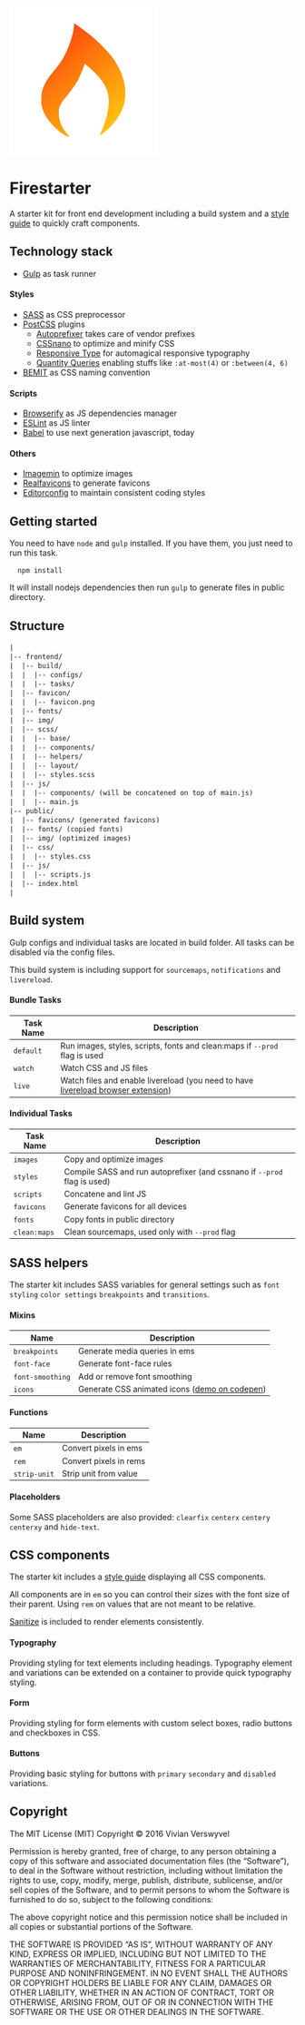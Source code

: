 ![Firestarter logo](https://raw.githubusercontent.com/gor0n/firestarter/master/frontend/favicon/favicon.png)

# **Firestarter**

A starter kit for front end development including a build system and a [style guide](http://base.iconpaper.org/guide.html) to quickly craft components.

## Technology stack

- [Gulp](http://gulpjs.com/) as task runner

#### Styles
- [SASS](http://sass-lang.com/) as CSS preprocessor
- [PostCSS](http://postcss.org/) plugins
    - [Autoprefixer](https://github.com/postcss/autoprefixer) takes care of vendor prefixes
    - [CSSnano](http://cssnano.co/) to optimize and minify CSS
    - [Responsive Type](https://github.com/seaneking/postcss-responsive-type) for automagical responsive typography
    - [Quantity Queries](https://github.com/pascalduez/postcss-quantity-queries) enabling stuffs like `:at-most(4)` or `:between(4, 6)`
- [BEMIT](http://csswizardry.com/2015/08/bemit-taking-the-bem-naming-convention-a-step-further/) as CSS naming convention

#### Scripts
- [Browserify](http://browserify.org/) as JS dependencies manager
- [ESLint](http://eslint.org/) as JS linter
- [Babel](https://babeljs.io/) to use next generation javascript, today

#### Others
- [Imagemin](https://github.com/imagemin/imagemin) to optimize images
- [Realfavicons](http://realfavicongenerator.net/) to generate favicons
- [Editorconfig](http://editorconfig.org/) to maintain consistent coding styles

## Getting started

You need to have `node` and `gulp` installed. If you have them, you just need to run this task.
```
  npm install
```
It will install nodejs dependencies then run `gulp` to generate files in public directory.

## Structure

```
|
|-- frontend/
|  |-- build/
|  |  |-- configs/
|  |  |-- tasks/
|  |-- favicon/
|  |  |-- favicon.png
|  |-- fonts/
|  |-- img/
|  |-- scss/
|  |  |-- base/
|  |  |-- components/
|  |  |-- helpers/
|  |  |-- layout/
|  |  |-- styles.scss
|  |-- js/
|  |  |-- components/ (will be concatened on top of main.js)
|  |  |-- main.js
|-- public/
|  |-- favicons/ (generated favicons)
|  |-- fonts/ (copied fonts)
|  |-- img/ (optimized images)
|  |-- css/
|  |  |-- styles.css
|  |-- js/
|  |  |-- scripts.js
|  |-- index.html
|
```

## Build system

Gulp configs and individual tasks are located in build folder. All tasks can be disabled via the config files.

This build system is including support for `sourcemaps`, `notifications` and `livereload`.

#### Bundle Tasks

Task Name     | Description
------------- | -----------------------------------------------------
`default`     | Run images, styles, scripts, fonts and clean:maps if `--prod` flag is used
`watch`       | Watch CSS and JS files
`live`        | Watch files and enable livereload (you need to have [livereload browser extension](http://livereload.com/extensions/))

#### Individual Tasks

Task Name     | Description
------------- | ----------------------------------------------------
`images`      | Copy and optimize images
`styles`      | Compile SASS and run autoprefixer (and cssnano if `--prod` flag is used)
`scripts`     | Concatene and lint JS
`favicons`    | Generate favicons for all devices
`fonts`       | Copy fonts in public directory
`clean:maps`  | Clean sourcemaps, used only with `--prod` flag

## SASS helpers ##

The starter kit includes SASS variables for general settings such as `font styling` `color settings` `breakpoints` and `transitions`.

#### Mixins

Name          | Description
------------- | ----------------------------------------------------
`breakpoints`    | Generate media queries in ems
`font-face`      | Generate font-face rules
`font-smoothing` | Add or remove font smoothing
`icons`          | Generate CSS animated icons ([demo on codepen](http://codepen.io/gor0n/pen/yepgpX))

#### Functions

Name          | Description
------------- | ----------------------------------------------------
`em`             | Convert pixels in ems
`rem`            | Convert pixels in rems
`strip-unit`     | Strip unit from value

#### Placeholders

Some SASS placeholders are also provided: `clearfix` `centerx` `centery` `centerxy` and `hide-text`.

## CSS components

The starter kit includes a [style guide](http://base.iconpaper.org/guide.html) displaying all CSS components.

All components are in `em` so you can control their sizes with the font size of their parent. Using `rem` on values that are not meant to be relative.

[Sanitize](https://10up.github.io/sanitize.css/) is included to render elements consistently.

#### Typography

Providing styling for text elements including headings. Typography element and variations can be extended on a container to provide quick typography styling.

#### Form

Providing styling for form elements with custom select boxes, radio buttons and checkboxes in CSS.

#### Buttons

Providing basic styling for buttons with `primary` `secondary` and `disabled` variations.

## Copyright

The MIT License (MIT) Copyright © 2016 Vivian Verswyvel

Permission is hereby granted, free of charge, to any person obtaining a copy of this software and associated documentation files (the “Software”), to deal in the Software without restriction, including without limitation the rights to use, copy, modify, merge, publish, distribute, sublicense, and/or sell copies of the Software, and to permit persons to whom the Software is furnished to do so, subject to the following conditions:

The above copyright notice and this permission notice shall be included in all copies or substantial portions of the Software.

THE SOFTWARE IS PROVIDED “AS IS”, WITHOUT WARRANTY OF ANY KIND, EXPRESS OR IMPLIED, INCLUDING BUT NOT LIMITED TO THE WARRANTIES OF MERCHANTABILITY, FITNESS FOR A PARTICULAR PURPOSE AND NONINFRINGEMENT. IN NO EVENT SHALL THE AUTHORS OR COPYRIGHT HOLDERS BE LIABLE FOR ANY CLAIM, DAMAGES OR OTHER LIABILITY, WHETHER IN AN ACTION OF CONTRACT, TORT OR OTHERWISE, ARISING FROM, OUT OF OR IN CONNECTION WITH THE SOFTWARE OR THE USE OR OTHER DEALINGS IN THE SOFTWARE.
